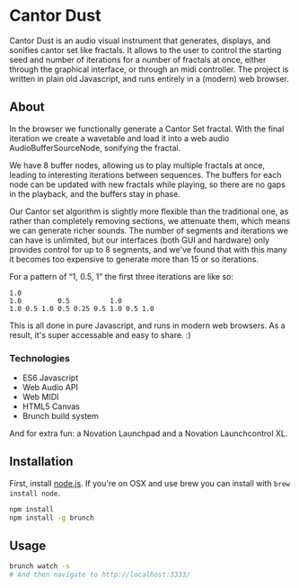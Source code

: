 Cantor Dust
===========

Cantor Dust is an audio visual instrument that generates, displays, and
sonifies cantor set like fractals. It allows to the user to control the
starting seed and number of iterations for a number of fractals at once, either
through the graphical interface, or through an midi controller. The project is
written in plain old Javascript, and runs entirely in a (modern) web browser.

## About

In the browser we functionally generate a Cantor Set fractal. With the final
iteration we create a wavetable and load it into a web audio
AudioBufferSourceNode, sonifying the fractal.

We have 8 buffer nodes, allowing us to play multiple fractals at once, leading
to interesting iterations between sequences. The buffers for each node can be
updated with new fractals while playing, so there are no gaps in the playback,
and the buffers stay in phase.

Our Cantor set algorithm is slightly more flexible than the traditional one, as
rather than completely removing sections, we attenuate them, which means we can
generate richer sounds. The number of segments and iterations we can have is
unlimited, but our interfaces (both GUI and hardware) only provides control for
up to 8 segments, and we've found that with this many it becomes too expensive
to generate more than 15 or so iterations.

For a pattern of “1, 0.5, 1” the first three iterations are like so:

```
1.0
1.0         0.5          1.0
1.0 0.5 1.0 0.5 0.25 0.5 1.0 0.5 1.0
```

This is all done in pure Javascript, and runs in modern web browsers. As a
result, it's super accessable and easy to share. :)


### Technologies

* ES6 Javascript
* Web Audio API
* Web MIDI
* HTML5 Canvas
* Brunch build system

And for extra fun: a Novation Launchpad and a Novation Launchcontrol XL.


## Installation

First, install [node.js](https://nodejs.org/). If you're on OSX and use brew
you can install with `brew install node`.

```sh
npm install
npm install -g brunch
```


## Usage

```sh
brunch watch -s
# And then navigate to http://localhost:3333/
```
